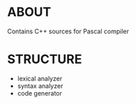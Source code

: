 # ABOUT

Contains C++ sources for Pascal compiler

# STRUCTURE

* lexical analyzer
* syntax analyzer
* code generator
